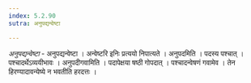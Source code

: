 ```yaml
---
index: 5.2.90
sutra: अनुपद्यन्वेष्टा

---
```

_अनुपद्यन्वेष्टा_ - अनुपद्यन्वेष्टा । अन्वेष्टरि इनिः प्रत्ययो निपात्यते । अनुपदमिति । पदस्य पश्चात् । पश्चादर्थेऽव्ययीभावः । अनुपदीगवामिति । पदापेक्षया षष्ठी गोपदात् । पश्चादन्वेषणं गवामेव । तेन हिरण्यादावन्येष्ये न भवतीति हरदत्तः ।